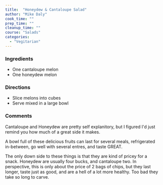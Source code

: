 ```yaml
---
title:  "Honeydew & Cantaloupe Salad"
author: "Mike Daly"
cook_time: ""
prep_time: ""
cleanup_time: ""
course: "Salads"
categories: 
  - "Vegitarian"
---
```

### Ingredients

* One cantaloupe melon
* One honeydew melon

### Directions

* Slice melons into cubes
* Serve mixed in a large bowl

### Comments

Cantaloupe and Honeydew are pretty self explanitory, but I figured I'd just remind you how much of a great side it makes.

 A bowl full of these delicious fruits can last for several meals, refrigerated in-between, go well with several entres, and taste GREAT.

 The only down side to these things is that they are kind of pricey for a snack. Honeydew are usually four bucks, and cantaloupe two. In perspective, this is only about the price of 2 bags of chips, but they last longer, taste just as good, and are a hell of a lot more healthy. Too bad they take so long to carve.
